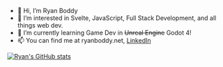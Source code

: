 - 👋 Hi, I’m Ryan Boddy
- 👀 I’m interested in Svelte, JavaScript, Full Stack Development, and all things web dev.
- 🌱 I’m currently learning Game Dev in ~~Unreal Engine~~ Godot 4!
- 📫 You can find me at ryanboddy.net, [LinkedIn](https://www.linkedin.com/in/ryanboddy/)

[![Ryan's GitHub stats](https://github-readme-stats.vercel.app/api?username=rboddy)](https://github.com/anuraghazra/github-readme-stats)

<!---
rboddy/rboddy is a ✨ special ✨ repository because its `README.md` (this file) appears on your GitHub profile.
You can click the Preview link to take a look at your changes.
--->
